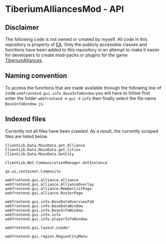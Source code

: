 # TiberiumAlliancesMod - API

## Disclaimer

The following code is not owned or created by myself. All code in this repository is property of [EA](ea.com). Only the publicly accessible classes and functions have been added to this repository in an attempt to make it easier for developers to create mod-packs or plugins for the game [TiberiumAlliances](http://tiberiumalliances.com/). 

## Naming convention 

To access the functions that are made available through the following line of code `webfrontend.gui.info.BaseInfoWindow` you will have to follow first enter the folder `webfrontend` -> `gui` -> `info` then finally select the file name `BaseInfoWindow.js`.

## Indexed files

Currently not all files have been crawled. As a result, the currently scraped files are listed below.

```
ClientLib.Data.MainData.get_Alliance
ClientLib.Data.MainData.get_Cities
ClientLib.Data.MainData.GetCity

ClientLib.Net.CommunicationManager.GetInstance

qx.ui,container.Composite

webfrontend.gui.alliance.alliance
webfrontend.gui.alliance.AllianceOverlay
webfrontend.gui.alliance.MemberListPage
webfrontend.gui.alliance.RosterPage

webfrontend.gui.info.BaseDataOverviewTab
webfrontend.gui.info.BaseDataWindow
webfrontend.gui.info.BaseInfoWindow
webfrontend.gui.info.info
webfrontend.gui.info.playerInfoWindow

webfrontend.gui.layout.Loader

webfrontend.gui.region.RegionCityMenu

```